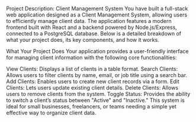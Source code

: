 Project Description: Client Management System
You have built a full-stack web application designed as a Client Management System, allowing users to efficiently manage client data. The application features a modern frontend built with React and a backend powered by Node.js/Express, connected to a PostgreSQL database. Below is a detailed breakdown of what your project does, its key components, and how it works.

What Your Project Does
Your application provides a user-friendly interface for managing client information with the following core functionalities:

View Clients: Displays a list of clients in a table format.
Search Clients: Allows users to filter clients by name, email, or job title using a search bar.
Add Clients: Enables users to create new client records via a form.
Edit Clients: Lets users update existing client details.
Delete Clients: Allows users to remove clients from the system.
Toggle Status: Provides the ability to switch a client’s status between "Active" and "Inactive."
This system is ideal for small businesses, freelancers, or teams needing a simple yet effective way to organize client data.